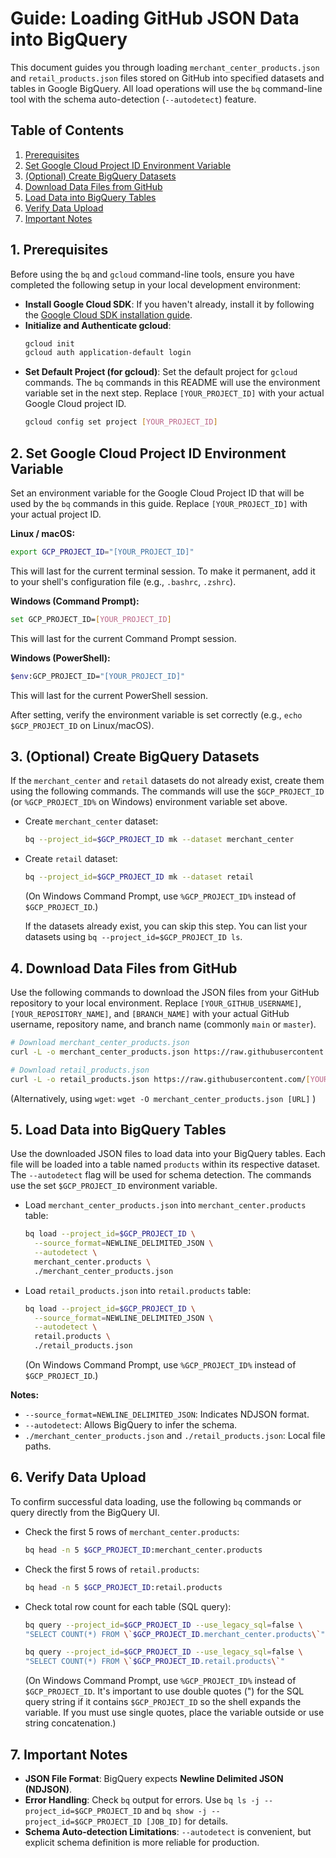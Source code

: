 # Guide: Loading GitHub JSON Data into BigQuery

This document guides you through loading `merchant_center_products.json` and `retail_products.json` files stored on GitHub into specified datasets and tables in Google BigQuery. All load operations will use the `bq` command-line tool with the schema auto-detection (`--autodetect`) feature.

## Table of Contents

1.  [Prerequisites](#1-prerequisites)
2.  [Set Google Cloud Project ID Environment Variable](#2-set-google-cloud-project-id-environment-variable)
3.  [(Optional) Create BigQuery Datasets](#3-optional-create-bigquery-datasets)
4.  [Download Data Files from GitHub](#4-download-data-files-from-github)
5.  [Load Data into BigQuery Tables](#5-load-data-into-bigquery-tables)
6.  [Verify Data Upload](#6-verify-data-upload)
7.  [Important Notes](#7-important-notes)

## 1. Prerequisites

Before using the `bq` and `gcloud` command-line tools, ensure you have completed the following setup in your local development environment:

*   **Install Google Cloud SDK**: If you haven't already, install it by following the [Google Cloud SDK installation guide](https://cloud.google.com/sdk/docs/install).
*   **Initialize and Authenticate gcloud**:
    ```bash
    gcloud init
    gcloud auth application-default login
    ```
*   **Set Default Project (for gcloud)**: Set the default project for `gcloud` commands. The `bq` commands in this README will use the environment variable set in the next step. Replace `[YOUR_PROJECT_ID]` with your actual Google Cloud project ID.
    ```bash
    gcloud config set project [YOUR_PROJECT_ID]
    ```

## 2. Set Google Cloud Project ID Environment Variable

Set an environment variable for the Google Cloud Project ID that will be used by the `bq` commands in this guide. Replace `[YOUR_PROJECT_ID]` with your actual project ID.

**Linux / macOS:**
```bash
export GCP_PROJECT_ID="[YOUR_PROJECT_ID]"
```
This will last for the current terminal session. To make it permanent, add it to your shell's configuration file (e.g., `.bashrc`, `.zshrc`).

**Windows (Command Prompt):**
```bash
set GCP_PROJECT_ID=[YOUR_PROJECT_ID]
```
This will last for the current Command Prompt session.

**Windows (PowerShell):**
```bash
$env:GCP_PROJECT_ID="[YOUR_PROJECT_ID]"
```
This will last for the current PowerShell session.

After setting, verify the environment variable is set correctly (e.g., `echo $GCP_PROJECT_ID` on Linux/macOS).

## 3. (Optional) Create BigQuery Datasets

If the `merchant_center` and `retail` datasets do not already exist, create them using the following commands. The commands will use the `$GCP_PROJECT_ID` (or `%GCP_PROJECT_ID%` on Windows) environment variable set above.

*   Create `merchant_center` dataset:
    ```bash
    bq --project_id=$GCP_PROJECT_ID mk --dataset merchant_center
    ```
*   Create `retail` dataset:
    ```bash
    bq --project_id=$GCP_PROJECT_ID mk --dataset retail
    ```
    (On Windows Command Prompt, use `%GCP_PROJECT_ID%` instead of `$GCP_PROJECT_ID`.)

    If the datasets already exist, you can skip this step. You can list your datasets using `bq --project_id=$GCP_PROJECT_ID ls`.

## 4. Download Data Files from GitHub

Use the following commands to download the JSON files from your GitHub repository to your local environment.
Replace `[YOUR_GITHUB_USERNAME]`, `[YOUR_REPOSITORY_NAME]`, and `[BRANCH_NAME]` with your actual GitHub username, repository name, and branch name (commonly `main` or `master`).

```bash
# Download merchant_center_products.json
curl -L -o merchant_center_products.json https://raw.githubusercontent.com/[YOUR_GITHUB_USERNAME]/[YOUR_REPOSITORY_NAME]/[BRANCH_NAME]/merchant_center_products.json

# Download retail_products.json
curl -L -o retail_products.json https://raw.githubusercontent.com/[YOUR_GITHUB_USERNAME]/[YOUR_REPOSITORY_NAME]/[BRANCH_NAME]/retail_products.json
```
(Alternatively, using `wget`: `wget -O merchant_center_products.json [URL]` )

## 5. Load Data into BigQuery Tables

Use the downloaded JSON files to load data into your BigQuery tables. Each file will be loaded into a table named `products` within its respective dataset. The `--autodetect` flag will be used for schema detection. The commands use the set `$GCP_PROJECT_ID` environment variable.

*   Load `merchant_center_products.json` into `merchant_center.products` table:
    ```bash
    bq load --project_id=$GCP_PROJECT_ID \
      --source_format=NEWLINE_DELIMITED_JSON \
      --autodetect \
      merchant_center.products \
      ./merchant_center_products.json
    ```

*   Load `retail_products.json` into `retail.products` table:
    ```bash
    bq load --project_id=$GCP_PROJECT_ID \
      --source_format=NEWLINE_DELIMITED_JSON \
      --autodetect \
      retail.products \
      ./retail_products.json
    ```
    (On Windows Command Prompt, use `%GCP_PROJECT_ID%` instead of `$GCP_PROJECT_ID`.)

**Notes:**
*   `--source_format=NEWLINE_DELIMITED_JSON`: Indicates NDJSON format.
*   `--autodetect`: Allows BigQuery to infer the schema.
*   `./merchant_center_products.json` and `./retail_products.json`: Local file paths.

## 6. Verify Data Upload

To confirm successful data loading, use the following `bq` commands or query directly from the BigQuery UI.

*   Check the first 5 rows of `merchant_center.products`:
    ```bash
    bq head -n 5 $GCP_PROJECT_ID:merchant_center.products
    ```
*   Check the first 5 rows of `retail.products`:
    ```bash
    bq head -n 5 $GCP_PROJECT_ID:retail.products
    ```

*   Check total row count for each table (SQL query):
    ```bash
    bq query --project_id=$GCP_PROJECT_ID --use_legacy_sql=false \
    "SELECT COUNT(*) FROM \`$GCP_PROJECT_ID.merchant_center.products\`"

    bq query --project_id=$GCP_PROJECT_ID --use_legacy_sql=false \
    "SELECT COUNT(*) FROM \`$GCP_PROJECT_ID.retail.products\`"
    ```
    (On Windows Command Prompt, use `%GCP_PROJECT_ID%` instead of `$GCP_PROJECT_ID`. It's important to use double quotes (") for the SQL query string if it contains `$GCP_PROJECT_ID` so the shell expands the variable. If you must use single quotes, place the variable outside or use string concatenation.)

## 7. Important Notes

*   **JSON File Format**: BigQuery expects **Newline Delimited JSON (NDJSON)**.
*   **Error Handling**: Check `bq` output for errors. Use `bq ls -j --project_id=$GCP_PROJECT_ID` and `bq show -j --project_id=$GCP_PROJECT_ID [JOB_ID]` for details.
*   **Schema Auto-detection Limitations**: `--autodetect` is convenient, but explicit schema definition is more reliable for production.
